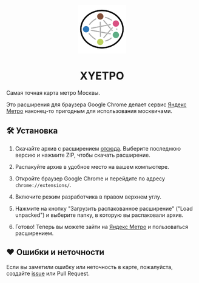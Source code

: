 <div align="center">
    
![Xyetro Logo](icons/128.png)

<h1>XYETPO</h1>
</div>

Самая точная карта метро Москвы. 

Это расширения для браузера Google Chrome делает сервис [Яндекс Метро](https://yandex.ru/metro/moscow) наконец-то пригодным для использования москвичами.

## 🛠 Установка

1. Скачайте архив с расширением [отсюда](https://github.com/tikhonp/xyetpo/tags). Выберите последнюю версию и нажмите ZIP, чтобы скачать расширение.

2. Распакуйте архив в удобное место на вашем компьютере.

3. Откройте браузер Google Chrome и перейдите по адресу `chrome://extensions/`.

4. Включите режим разработчика в правом верхнем углу.

5. Нажмите на кнопку "Загрузить распакованное расширение" ("Load unpacked") и выберите папку, в которую вы распаковали архив.

6. Готово! Теперь вы можете зайти на [Яндекс Метро](https://yandex.ru/metro/moscow) и пользоваться расширением.

## ❤️ Ошибки и неточности

Если вы заметили ошибку или неточность в карте, пожалуйста, создайте [issue](https://github.com/tikhonp/xyetpo/issues/new) или Pull Request.
